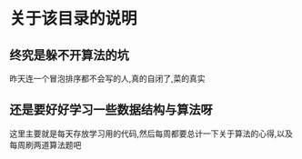 # 关于该目录的说明

## 终究是躲不开算法的坑

昨天连一个冒泡排序都不会写的人,真的自闭了,菜的真实

## 还是要好好学习一些数据结构与算法呀

这里主要就是每天存放学习用的代码,然后每周都要总计一下关于算法的心得,以及每周刷两道算法题吧
